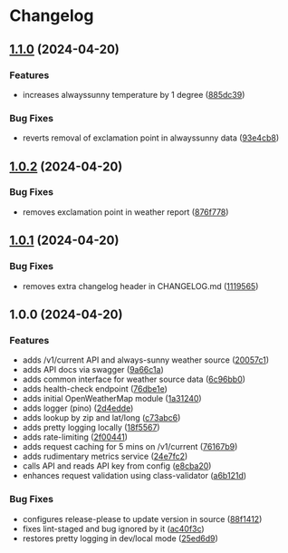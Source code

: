 # Changelog

## [1.1.0](https://github.com/hudgins/mostlycloudy/compare/v1.0.2...v1.1.0) (2024-04-20)


### Features

* increases alwayssunny temperature by 1 degree ([885dc39](https://github.com/hudgins/mostlycloudy/commit/885dc39064d2c7d14c77aaff44bec7042ceaeac8))


### Bug Fixes

* reverts removal of exclamation point in alwayssunny data ([93e4cb8](https://github.com/hudgins/mostlycloudy/commit/93e4cb8b2e621aaf6190b7cc3acc40568d2551f7))

## [1.0.2](https://github.com/hudgins/mostlycloudy/compare/v1.0.1...v1.0.2) (2024-04-20)


### Bug Fixes

* removes exclamation point in weather report ([876f778](https://github.com/hudgins/mostlycloudy/commit/876f778977d32d7ce960723a2c545bb7a6572840))

## [1.0.1](https://github.com/hudgins/mostlycloudy/compare/v1.0.0...v1.0.1) (2024-04-20)


### Bug Fixes

* removes extra changelog header in CHANGELOG.md ([1119565](https://github.com/hudgins/mostlycloudy/commit/111956583e76dcbf1435df70678d25fdc5742ee6))

## 1.0.0 (2024-04-20)


### Features

* adds /v1/current API and always-sunny weather source ([20057c1](https://github.com/hudgins/mostlycloudy/commit/20057c1d15fe52851a859a33b25b6df4197b4f1c))
* adds API docs via swagger ([9a66c1a](https://github.com/hudgins/mostlycloudy/commit/9a66c1ad7c740225efd0b89f4e457b7714c56f12))
* adds common interface for weather source data ([6c96bb0](https://github.com/hudgins/mostlycloudy/commit/6c96bb01f21558488d1c2a5513ac3af43decb55f))
* adds health-check endpoint ([76dbe1e](https://github.com/hudgins/mostlycloudy/commit/76dbe1eaa80a7638eef755c437079eb649ca4909))
* adds initial OpenWeatherMap module ([1a31240](https://github.com/hudgins/mostlycloudy/commit/1a312400a9a9d384a30b4a4702bc2452b07f956f))
* adds logger (pino) ([2d4edde](https://github.com/hudgins/mostlycloudy/commit/2d4eddea871c92f74dfb9481cfa655e99824b0d9))
* adds lookup by zip and lat/long ([c73abc6](https://github.com/hudgins/mostlycloudy/commit/c73abc6f6cdc2174d7a15071991d8eb29dff18a8))
* adds pretty logging locally ([18f5567](https://github.com/hudgins/mostlycloudy/commit/18f55674ee6743da56c4d966c0fc29778dfaaca5))
* adds rate-limiting ([2f00441](https://github.com/hudgins/mostlycloudy/commit/2f00441ed520db8e469a92afa987fca29bb618c7))
* adds request caching for 5 mins on /v1/current ([76167b9](https://github.com/hudgins/mostlycloudy/commit/76167b9cad80aebd96149c3c3c750157da9201cc))
* adds rudimentary metrics service ([24e7fc2](https://github.com/hudgins/mostlycloudy/commit/24e7fc27f34628f31e0f66e5cf71370de2570db5))
* calls API and reads API key from config ([e8cba20](https://github.com/hudgins/mostlycloudy/commit/e8cba200ac31a3e4adfc713931487b2d97cefb48))
* enhances request validation using class-validator ([a6b121d](https://github.com/hudgins/mostlycloudy/commit/a6b121d1076570c5429642c5aba51d6aec5ba901))


### Bug Fixes

* configures release-please to update version in source ([88f1412](https://github.com/hudgins/mostlycloudy/commit/88f14121531fb76eeca52dd217f37dfec694a829))
* fixes lint-staged and bug ignored by it ([ac40f3c](https://github.com/hudgins/mostlycloudy/commit/ac40f3cdde9ec92a184f9a0f5b0b6542ae1f153a))
* restores pretty logging in dev/local mode ([25ed6d9](https://github.com/hudgins/mostlycloudy/commit/25ed6d979aea78d7721ea207f453d3304b0da62f))
